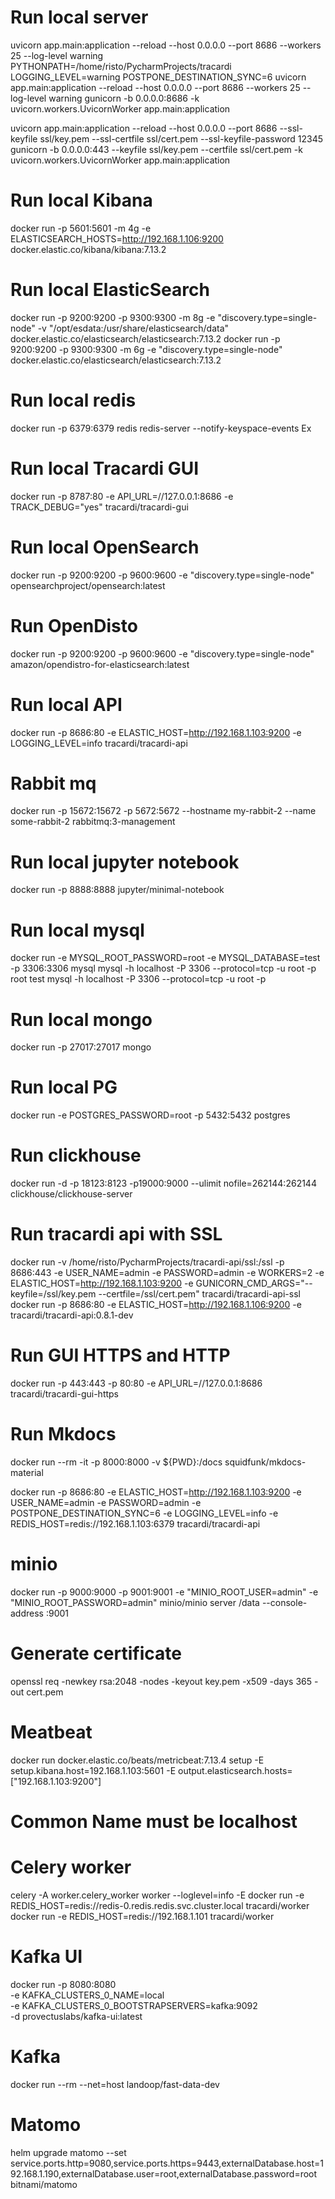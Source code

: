 # Run local server

uvicorn app.main:application --reload --host 0.0.0.0 --port 8686 --workers 25 --log-level warning
PYTHONPATH=/home/risto/PycharmProjects/tracardi LOGGING_LEVEL=warning POSTPONE_DESTINATION_SYNC=6 uvicorn app.main:application --reload --host 0.0.0.0 --port 8686 --workers 25 --log-level warning
gunicorn -b 0.0.0.0:8686 -k uvicorn.workers.UvicornWorker app.main:application

uvicorn app.main:application --reload --host 0.0.0.0 --port 8686 --ssl-keyfile ssl/key.pem --ssl-certfile ssl/cert.pem  --ssl-keyfile-password 12345
gunicorn -b 0.0.0.0:443 --keyfile ssl/key.pem --certfile ssl/cert.pem -k uvicorn.workers.UvicornWorker app.main:application

# Run local Kibana
docker run -p 5601:5601 -m 4g -e ELASTICSEARCH_HOSTS=http://192.168.1.106:9200 docker.elastic.co/kibana/kibana:7.13.2

# Run local ElasticSearch
docker run -p 9200:9200 -p 9300:9300 -m 8g -e "discovery.type=single-node" -v "/opt/esdata:/usr/share/elasticsearch/data" docker.elastic.co/elasticsearch/elasticsearch:7.13.2
docker run -p 9200:9200 -p 9300:9300 -m 6g -e "discovery.type=single-node" docker.elastic.co/elasticsearch/elasticsearch:7.13.2

# Run local redis
docker run -p 6379:6379 redis redis-server --notify-keyspace-events Ex


# Run local Tracardi GUI
docker run -p 8787:80 -e API_URL=//127.0.0.1:8686 -e TRACK_DEBUG="yes" tracardi/tracardi-gui

# Run local OpenSearch
docker run -p 9200:9200 -p 9600:9600 -e "discovery.type=single-node" opensearchproject/opensearch:latest

# Run OpenDisto
docker run -p 9200:9200 -p 9600:9600 -e "discovery.type=single-node" amazon/opendistro-for-elasticsearch:latest

# Run local API
docker run -p 8686:80 -e ELASTIC_HOST=http://192.168.1.103:9200 -e LOGGING_LEVEL=info tracardi/tracardi-api

# Rabbit mq

docker run -p 15672:15672 -p 5672:5672 --hostname my-rabbit-2 --name some-rabbit-2 rabbitmq:3-management


# Run local jupyter notebook
docker run -p 8888:8888 jupyter/minimal-notebook

# Run local mysql
docker run -e MYSQL_ROOT_PASSWORD=root -e MYSQL_DATABASE=test -p 3306:3306 mysql
mysql -h localhost -P 3306 --protocol=tcp -u root -p root test
mysql -h localhost -P 3306 --protocol=tcp -u root -p 

# Run local mongo
docker run -p 27017:27017 mongo

# Run local PG
docker run -e POSTGRES_PASSWORD=root -p 5432:5432 postgres

# Run clickhouse
docker run -d -p 18123:8123 -p19000:9000 --ulimit nofile=262144:262144 clickhouse/clickhouse-server


# Run tracardi api with SSL

docker run -v /home/risto/PycharmProjects/tracardi-api/ssl:/ssl -p 8686:443 -e USER_NAME=admin -e PASSWORD=admin -e WORKERS=2 -e ELASTIC_HOST=http://192.168.1.103:9200 -e GUNICORN_CMD_ARGS="--keyfile=/ssl/key.pem --certfile=/ssl/cert.pem" tracardi/tracardi-api-ssl
docker run -p 8686:80 -e ELASTIC_HOST=http://192.168.1.106:9200 -e tracardi/tracardi-api:0.8.1-dev


# Run GUI HTTPS and HTTP
docker run -p 443:443 -p 80:80 -e API_URL=//127.0.0.1:8686 tracardi/tracardi-gui-https


# Run Mkdocs
docker run --rm -it -p 8000:8000 -v ${PWD}:/docs squidfunk/mkdocs-material


docker run -p 8686:80 -e ELASTIC_HOST=http://192.168.1.103:9200 -e USER_NAME=admin -e PASSWORD=admin -e POSTPONE_DESTINATION_SYNC=6 -e LOGGING_LEVEL=info -e REDIS_HOST=redis://192.168.1.103:6379 tracardi/tracardi-api

# minio
docker run -p 9000:9000 -p 9001:9001 -e "MINIO_ROOT_USER=admin" -e "MINIO_ROOT_PASSWORD=admin" minio/minio server /data --console-address :9001


# Generate certificate

openssl req -newkey rsa:2048 -nodes -keyout key.pem -x509 -days 365 -out cert.pem

# Meatbeat
docker run docker.elastic.co/beats/metricbeat:7.13.4 setup -E setup.kibana.host=192.168.1.103:5601 -E output.elasticsearch.hosts=["192.168.1.103:9200"]

# Common Name must be localhost


# Celery worker
celery -A worker.celery_worker worker --loglevel=info -E
docker run -e REDIS_HOST=redis://redis-0.redis.redis.svc.cluster.local tracardi/worker
docker run -e REDIS_HOST=redis://192.168.1.101 tracardi/worker


# Kafka UI

docker run -p 8080:8080 \
	-e KAFKA_CLUSTERS_0_NAME=local \
	-e KAFKA_CLUSTERS_0_BOOTSTRAPSERVERS=kafka:9092 \
	-d provectuslabs/kafka-ui:latest


# Kafka

docker run --rm --net=host landoop/fast-data-dev


# Matomo

helm upgrade matomo --set service.ports.http=9080,service.ports.https=9443,externalDatabase.host=192.168.1.190,externalDatabase.user=root,externalDatabase.password=root bitnami/matomo

